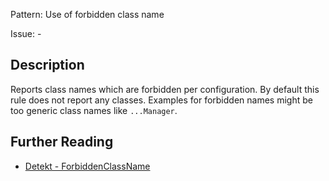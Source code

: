Pattern: Use of forbidden class name

Issue: -

## Description

Reports class names which are forbidden per configuration. By default this rule does not report any classes. Examples for forbidden names might be too generic class names like `...Manager`.

## Further Reading

* [Detekt - ForbiddenClassName](https://arturbosch.github.io/detekt/naming.html#forbiddenclassname)